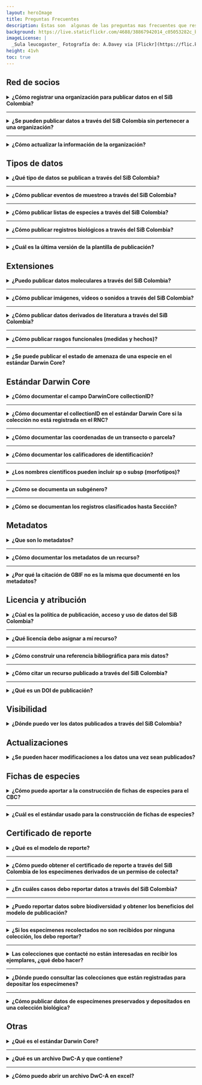 ```yaml
---
layout: heroImage
title: Preguntas Frecuentes
description: Estas son  algunas de las preguntas mas frecuentes que respondemos desde el SiB Colombia.
background: https://live.staticflickr.com/4688/38867942014_c05053282c_b.jpg
imageLicense: |
  _Sula leucogaster_ Fotografía de: A.Davey via [Flickr](https://flic.kr/p/22dCn2h)
height: 41vh
toc: true
---
```


## Red de socios

 <details>
    <summary markdown="span"><B>¿Cómo registrar  una organización para publicar datos en el SiB Colombia?</B></summary>
    
<br>
Para registrar su organización en el SiB Colombia y comenzar un proceso de publicación diligencie el siguiente <a href="/compartir/registro">formulario</a>. La información registrada aquí nos permitirá contar con información básica sobre su organización y el tipo de datos a publicar. Una vez validemos la información consignada, enviaremos las credenciales para ingresar a la plataforma de publicación. Si tiene dudas sobre el proceso comuníquese directamente a sib@humboldt.org.co.
    </details>

___

<details>
    <summary markdown="span"><b>¿Se pueden publicar datos a través del SiB Colombia sin pertenecer a una organización?</b></summary>
    
<br>
El SiB Colombia es una red de organizaciones, si desea publicar datos sobre biodiversidad y no pertenece a una organización, puede contactar un grupo de investigación en una universidad, red o asociación de especialistas, para que respalden su publicación como organización. También puede hacer uso de plataformas de ciencia ciudadana como <a href= "https://play.google.com/store/apps/details?id=edu.cornell.birds.ebird&hl=es_419" target="_blank">eBird</a> o <a href="https://play.google.com/store/apps/details?id=org.inaturalist.android&hl=es_419" target="_blank">iNaturalist</a>, los datos que se publican a través de estas plataformas eventualmente serán visibles en el
<a href="/data">SiB Colombia</a> y <a href="https://www.gbif.org/" target="_blank">GBIF</a>. </details>

___

<details>
    <summary markdown="span"><b>¿Cómo actualizar la información de la organización?</b></summary>
    
<br>
Envíe un correo a <a href="mailto:sib@humboldt.org.co">sib@humboldt.org.co</a> indicando la intención de actualizar la información de la organización e indicando los campos que desea actualizar.</details>


## Tipos de datos

 <details>
    <summary markdown="span"><b>¿Qué tipo de datos se publican a través del SiB Colombia?</b></summary>
    
<br>
Conoce más sobre los tipos de datos que se pueden publicar a través del SiB Colombia en el siguiente <a href="/compartir/tipos-de-datos">enlace</a>.</details>

___


<details>
 <summary markdown="span"><b>¿Cómo publicar eventos de muestreo a través del SiB Colombia?</b></summary>
    
<br>
Conoce el modelo, procesos, herramientas y mejores prácticas para publicar datos e información a través del SiB Colombia, los cuales puedes consultar en la <a href="/compartir/guia-para-publicar">Guía para la publicación de datos e información</a>.
Encuentra información adicional sobre la publicación de los eventos de muestreo en el siguiente <a href="/compartir/tipos-de-datos#eventos-de-muestreo">enlace</a>.
</details>

___


 <details>
    <summary markdown="span"><b>¿Cómo publicar listas de especies  a través del SiB Colombia?</b></summary>
    
<br>
Conoce el modelo, procesos, herramientas y mejores prácticas para publicar datos e información a través del SiB Colombia, los cuales puedes consultar en la <a href="/compartir/guia-para-publicar">Guía para la publicación de datos e información</a>.
Encuentra información adicional sobre la publicación de listas de especie en el siguiente <a href="/compartir/tipos-de-datos#listas-de-especies">enlace</a>.
    </details>
    
___


<details>
  <summary markdown="span"><b>¿Cómo publicar registros biológicos a través del SiB Colombia?</b></summary>
    
<br>
Conoce el modelo, procesos, herramientas y mejores prácticas para publicar datos e información a través del SiB Colombia, los cuales puedes consultar en la <a href="/compartir/guia-para-publicar">Guía para la publicación de datos e información</a>. En la guía conocerás las rutas para la publicación de los datos (Ruta A. Publicación de datos voluntaria y Ruta B. Publicación de datos por permiso de recolección). 
    
Para la publicación de registros biológicos debes tener en cuenta lo siguiente que pueden corresponder a observaciones o registros asociados a colecciones biológicas. En la <a href="/recursos/plantillas-dwc#registros-biológicos">plantilla de publicación</a> de registros biológicos podrás ver los elementos obligatorios según el tipo de publicación.  
</details>

___


<details>
  <summary markdown="span"><b>¿Cuál es la última versión de la plantilla de publicación?</b></summary>
    
<br>
La última versión de las plantillas  de publicación para registros biológicos, listas y eventos de muestreo, se encuentra disponibles en el siguiente <a href="/recursos/plantillas-dwc#registros-biológicos">enlace</a>, donde también puede revisar las versiones anteriores de cada plantilla.
    </details>
    
## Extensiones

 <details>
  <summary markdown="span"><b>¿Puedo publicar datos moleculares a través del SiB Colombia?</b></summary>
    
<br>
Puede publicar datos basados en secuencias a través del SiB Colombia, ya sea como registros biológicos, listas de especies o eventos de muestreo.

En primer lugar debe determinar el tipo de publicación para sus datos moleculares:

<ul>
 <li>Si sus datos contienen evidencia de organismos identificados (por taxones) en un momento y lugar determinados, puede elegir un evento de muestreo o un conjunto de datos de ocurrencia.</li>
  <li>Si sus datos contienen un inventario de evidencia de organismos identificados (por taxones) en un contexto dado (por ejemplo, geográfico o temático), puede elegir un conjunto de datos de lista de especies.</li>
</ul>
    
Tenga en cuenta que para relacionar los datos con las secuencias en sí, debe compartir el enlace a la secuencia en Genbank u otra base de datos de secuencia de nucleótidos relevante, para esto puede usar el elemento Darwin Core <a href="https://dwc.tdwg.org/terms/#dwc:associatedSequences" target="_blank">associatedSequences</a> o a través de la extensión de Amplificación <a href="http://rs.gbif.org/extension/ggbn/amplification.xml" target="_blank">GGBN</a>.
    </details>
    
___


<details>
    <summary markdown="span"><B>¿Cómo publicar imágenes, videos o sonidos a través del SiB Colombia?</B></summary>
    
<br>
Si lo que deseas es publicar imágenes asociadas a un registro biológico debes seguir estos pasos:


<ol>
<li>Publica tus fotografías en un repositorio de imágenes, aquí incluimos algunas recomendaciones. 
    <ul>
<li><a href="https://www.flickr.com/" target="_blank">flickr</a>
  <ul>
      <li>Opción de almacenamiento gratuito</li>
<li>Limitado a 1000 fotografías</li>
<li>Ejemplo: <a href="https://www.flickr.com/photos/98788120@N02/" target="_blank">https://www.flickr.com/photos/98788120@N02/</a></li>
        </ul>
  </li>
<li><a href="https://commons.wikimedia.org/wiki/Portada?uselang=es" target="_blank">Wikimedia Commons</a> 
    <ul>
<li>fotografías ilimitadas</li>
<li>Sobre las galerías: <a href="https://commons.wikimedia.org/wiki/Commons:Galleries" target="_blank">https://commons.wikimedia.org/wiki/Commons:Galleries</a></li>
<li>Ejemplo galería: <a href="https://commons.wikimedia.org/wiki/London" target="_blank">https://commons.wikimedia.org/wiki/London</a></li>
</ul>
  </li>
    <li><a href="https://archive.org/about/" target="_blank">Internet Archive</a>
        <ul>
<li>fotografías ilimitadas</li>
<li>Sobre las colecciones:<a href="https://help.archive.org/help/how-to-request-a-collection/" target="_blank">https://help.archive.org/help/how-to-request-a-collection/</a> </li>
<li>Ejemplo colecciones:<a href="https://archive.org/details/cmpuj" target="_blank">https://archive.org/details/cmpuj</a> </li>
</ul>
  </li>
    <li><a href="https://www.smugmug.com/" target="_blank">SmugMug</a>
        <ul>
<li>El almacenamiento está sujeto a pago, puede consultar <a href="https://www.smugmug.com/plans" target="_blank">aquí</a> los planes disponibles</li>
<li>Almacenamiento ilimitado en cualquier plan</li>
    </ul>
      </li>

Ten en cuenta que para poder visualizar tus fotos en Portales de datos Nacionales e internacionales es necesario que al compartir la imagen, la URL estática cuente con el formato de la imagen (jpg, png entre otros).
    Ejemplo Imagen: ("<a href="https://farm1.staticflickr.com/966/41777088842_ae24e9bb55_h.jpg" target="_blank">https://farm1.staticflickr.com/966/41777088842_ae24e9bb55_h.jpg</a>").
   </ul></li>
      <li>Documenta la extensión <a href="/recursos/plantillas-dwc#extensiones">Multimedia Simple</a> del estándar Darwin Core para la publicación de imágenes, videos y sonidos. <a href="https://ipt.biodiversidad.co/sibm/archive.do?r=anadarko_colombia_002&v=1.1">Aquí</a> encontrarás un ejemplo del uso de la extensión de Simple Multimedia en una publicación.</li>
      <li>Cuando te comuniques con el SiB Colombia (<a href="mailto:sib@humboldt.org.co">sib@humboldt.org.co</a>) para comenzar tu proceso de publicación no olvides mencionar que deseas compartir imágenes, te daremos las indicaciones que haga falta para la publicación.</li>
</ol>
</details>

___

<details>
    <summary markdown="span"><B>¿Cómo publicar datos derivados de literatura a través del SiB Colombia?</B></summary>

<br>
Para publicar datos derivados de información secundaria (libros, tesis de grado, artículos, etc.) en el estándar Darwin Core (DwC) se requiere de unos elementos particulares para que los datos se puedan asociar a las fuentes de información, permitiendo la atribución y rastreo de todas las fuentes. 

En el siguiente documento encontrarás una guía para la publicación de este tipo de datos.
      <ul>
        <li> <a href="http://repository.humboldt.org.co/bitstream/handle/20.500.11761/35330/Lineamientos%20para%20registros%20de%20literatura-Repo.pdf?sequence=1&isAllowed=y" target="_blank">Lineamientos para la estructuración de registros biológicos derivados de literatura</a>.</li>  
      </ul>
    </details>

___

<details>
  <summary markdown="span"><B>¿Cómo publicar rasgos funcionales (medidas y hechos)?</B></summary>

<br>
Para publicar medidas o rasgos funcionales asociados a un registros biológico, debes documentar la extensión <a href="/recursos/plantillas-dwc#extensiones">Medidas o hechos</a>  del estándar Darwin Core.  

<ul>
        <li> <a href="https://ipt.biodiversidad.co/sib/archive.do?r=herpetofauna-y-avifauna-de-villeta-guaduas-cundinamarca&v=2.2" target="_blank">Aquí encontrarás</a> un ejemplo del uso de la extensión de Medidas y Hechos en una <a href="https://doi.org/10.15472/uqcsnp" target="_blank">publicación</a>.</li>  
      </ul>
</details>

___


<details>
  <summary markdown="span"><B>¿Se puede publicar el estado de amenaza de una especie en el estándar Darwin Core?</B></summary>
    
<br>
En las listas de especies la categoría de amenaza se documenta en la extensión <a href="/recursos/plantillas-dwc#extensiones">Distribución de especies</a>  estándar Darwin Core, en el elemento <B>threatStatus</B>, el cual cuenta con un <a href="https://tools.gbif.org/dwca-validator/vocabulary.do?id=http://rs.gbif.org/vocabulary/iucn/threat_status/" target="_blank">vocabulario controlado</a> para su documentación, que corresponde con las categorías de amenaza establecidas por la Unión Internacional para la Conservación de la Naturaleza - IUCN.
    </details>


## Estándar Darwin Core

 <details>
  <summary markdown="span"><B>¿Cómo documentar el campo DarwinCore collectionID?</B></summary>

<br>
Busque su colección en la lista de colecciones biológicas disponible en el Registro Nacional de Coleccciones Biológicas (RNC) y de acuerdo al número asignado documente en este campo “RNC:” + número de la colección. 

<ul>
 <li><b>Ejemplo: </b>Para documentar el elemento <i>collectionID</i> del Herbario Federico Meden Bogotá: RNC:004 
<br>
<img src="https://raw.githubusercontent.com/gbif/hp-colombian-biodiversity/master/compartir/Imagenes/PreguntaFrecuente1.PNG" width=400></li>
</ul>
</details>

___


<details>
  <summary markdown="span"><B>¿Cómo documentar el collectionID en el estándar Darwin Core si la colección no está registrada en el RNC?</B></summary>
    
<br>
Puede usar otros identificadores de la colección de la que procede el registro. Para especímenes; la práctica recomendada es utilizar el identificador de un índice de colección tal como el Índice de Colecciones de Biodiversidad disponible en: <a href="https://www.gbif.org/grscicoll" target="_blank">https://www.gbif.org/grscicoll</a>

<ul>
    <li><B>Ejemplo: </B>Para documentar el elemento collectionID de las “Colecciones Biológicas Universidad CES”, hay dos opciones:</li>
    <ul>
    <li><a href="http://grscicoll.org/institutional-collection/colecciones-biol%C3%B3gicas-de-la-universidad-ces-ornithology" target="_blank">http://grscicoll.org/institutional-collection/colecciones-biol%C3%B3gicas-de-la-universidad-ces-ornithology</a></li>
    <li><a href="http://grbio.org/institutional-collection/colecciones-biol%C3%B3gicas-de-la-universidad-ces-ornithology" target="_blank">http://grbio.org/institutional-collection/colecciones-biol%C3%B3gicas-de-la-universidad-ces-ornithology</a></li>
    </ul>   
    </ul>     
    </details>

___


 <details>
  <summary markdown="span"><B>¿Cómo documentar las coordenadas de un transecto o parcela?</B></summary>

<br>
Para la documentación de las coordenadas de un transecto hay dos opciones:
    <ol>  
<li>Documentar en los elementos decimalLatitude y decimalLongitude las coordenadas del punto medio del transecto y el elemento footprintWKT con las coordenadas iniciales y finales del transecto por ejemplo: LINESTRING (2.80151 51.28597, 2.61749 51.53950) donde indicas la geometría (LINESTRING=transecto, POLYGON=parcela) seguido de las coordenadas de cada punto del área de muestreo ( dos pares de coordenadas para transectos; mínimo cuatro pares de coordenadas para parcelas)</li>
      <li>Documentar en los elementos decimalLatitude y decimalLongitude las coordenadas del inicio del transecto y el elemento footprintWKT con las coordenadas iniciales y finales del transecto de acuerdo a las indicaciones dadas anteriormente.</li>
    </ol>
    
Más información sobre el elemento  footprintWKT  en <a href="https://classroom.oceanteacher.org/mod/lesson/view.php?id=7699&pageid=342&startlastseen=yes" target="_blank">https://classroom.oceanteacher.org/mod/lesson/view.php?id=7699&pageid=342&startlastseen=yes</a>
    </details>

___
 
 <details>
  <summary markdown="span"><B>¿Cómo documentar los calificadores de identificación?</B></summary>

<br>
Los calificadores de una identificación cómo "cf." y "aff." usados para expresar las dudas del determinador sobre la identificación, se documentan en el elemento <b>identificationQualifier</b>  del estándar Darwin Core.
    <ul>
<li><b>Ejemplo 1:</b> Para la determinación "Quercus aff. agrifolia var. oxyadenia", el calificador de la identificación sería: aff. agrifolia var. oxyadenia, con valores acompañantes "Quercus" en Género, "agrifolia" en Epíteto específico. Con  "oxyadenia" en Epíteto infraspecífico, y "Variedad" en Categoría taxonómica.</li>
<li><b>Ejemplo 2:</b> Para la determinación "cf. Sparassidae", el Calificador de la identificación sería: cf. Sparassidae, con los valores acompañantes "Araneae" en orden, "Araneae" en nombre científico y "Orden" en Categoría taxonómica.</li>
        </ul>
    </details>
    
___

<details>
  <summary markdown="span"><B>¿Los nombres científicos pueden incluir sp o subsp (morfotipos)?</B></summary>
    
<br>
No, esto corresponde a la categoría taxonómica original del taxón y en el estándar Darwin Core se destina el elemento verbatimTaxonRank para la documentación de esta información.
<ul>
<li><b>Ejemplo:</b> Para la determinación “Carollia sp.”, la categoría original del taxón (verbatimTaxonRank)  sería: “sp.”, con el valor de “Carollia” en Género.</li>
    </ul>
</details>

___

<details>
  <summary markdown="span"><B>¿Cómo se documenta un subgénero?</B></summary>
    
<br>
El estándar Darwin Core  cuenta con el elemento <i>subgenus</i> para documentar el subgénero como parte de la taxonomía superior de un registro o un taxón, este se documenta incluyendo el género para evitar confusión con homonimias.  

 <ul>
<li><b>Ejemplo:</b> Género (Subgénero): Philodendron (Pteromischum), con el valor "Philodendron (Pteromischum)" en nombre científico.</li>
    </ul>
    </details>
    
___


<details>
  <summary markdown="span"><B>¿Cómo se documentan los registros clasificados hasta Sección?</B></summary>
    
<br>
El estándar Darwin Core cuenta con el elemento <i>infragenericEpithet</i> para documentar los registros clasificados hasta la categoría de Sección. Para documentarlo correctamente, coloque el nombre completo (con el acrónimo sect.) en nombre científico, el género al que pertenece en el campo género, la sección en infragenericEpithet y la categoría “Sección” en Categoría taxonómica.
 <ul>
<li><b>Ejemplo:</b> Para la determinación "Anthurium sect. Calomystrium", coloque "Anthurium" en Género, "Calomystrium" en  infragenericEpithet, "Anthurium sect. Calomystrium" en nombre científico y "Sección" en Categoría taxonómica.</li>
        </ul>
</details>


## Metadatos


 <details>
  <summary markdown="span"><B>¿Que son lo metadatos?</B></summary>

<br>
Los metadatos son información de contexto sobre los datos a publicar, para las publicaciones a través del SiB Colombia se cuenta con 12 secciones para documentar los metadatos, que incluyen:
<ol>
<li>Metadatos Básicos</li>
<li>Cobertura Geográfica</li>
<li>Cobertura Taxonómica</li>
<li>Cobertura Temporal</li>
<li>Palabras Clave</li>
<li>Partes Asociadas</li>
<li>Datos del Proyecto</li>
<li>Métodos de Muestreo</li>
<li>Referencias</li>
<li>Datos de la Colección</li>
<li>Enlaces Externos</li>
<li>Metadatos Adicionales</li>
    </ol>
En el siguiente enlace encontrarás un  <a href="https://www.youtube.com/watch?v=9WkH9hoHc8wde" target="_blank">video tutorial</a> de cómo documentar los metadatos a través de la <a href="https://ipt.biodiversidad.co/sib/" target="_blank">herramienta de publicación IPT</a> y en este <a href="/formacion/laboratorios/IPT_Metadatos">enlace</a> la práctica de documentación de metadatos del Ciclo de Formación Virtual.
    </details>

___


<details>
  <summary markdown="span"><B>¿Cómo documentar los metadatos de un recurso?</B></summary>

<br>
En el siguiente enlace encontrarás un  <a href="https://www.youtube.com/watch?v=9WkH9hoHc8wde" target="_blank">video tutorial</a> de cómo documentar los metadatos a través de la <a href="https://ipt.biodiversidad.co/sib/" target="_blank">herramienta de publicación IPT</a>.
</details>

___


 <details>
  <summary markdown="span"><B>¿Por qué la citación de GBIF no es la misma que documenté en los metadatos?</B></summary>

<br>
En los metadatos de la publicación, las instituciones pueden proporcionar un texto recomendado para la citación de los conjuntos de datos publicados a través del SiB Colombia, y algunos optan por proporcionar información de citas en formato de texto libre. 
    

Para el Portal de datos de GBIF, el uso de citas de texto libre puede generar problemas para proporcionar una citación adecuada para el uso de los datos, debido a las malas prácticas en la construcción de las citas, información faltante, problemas de codificación, etc. Por este motivo la plataforma de GBIF  sobrescribe la citación, usando un estándar incorporado en la herramienta de publicación IPT desde el 2015, que provee una forma estandarizada y consistente para la citación de los recursos.

Sin embargo, en la publicación desde el IPT y el Portal de Datos del SiB Colombia, la citación corresponderá a la que el publicador documentó en los metadatos del recurso, independientemente si está se hizo en texto libre o usando la citación recomendad de GBIF.

Para más información sobre esta duda diríjase a la sección de preguntas frecuentes de GBIF  <a href="https://www.gbif.org/faq?q=citation" target="_blank">aquí</a>.
    </details>

## Licencia y atribución

 <details>
  <summary markdown="span"><B>¿Cúal es la política de publicación, acceso y uso de datos del SiB Colombia?</B></summary>

<br>
Para más información consulte el siguiente <a href="http://repository.humboldt.org.co/bitstream/handle/20.500.11761/35130/PoliticaPublicacionAccesoUso_SiBColombia_v1.pdf?sequence=4&isAllowed=y" target="_blank">enlace</a>  donde encontrará un documento detallado sobre el tema.
    </details>

___

 <details>
  <summary markdown="span"><B>¿Qué licencia debo asignar a mí recurso?</B></summary>
    
<br>
Consulte los siguientes enlaces que lo ayudarán a decidir cuál es la mejor licencia para la publicación de sus datos. 
    <ol>
<li><a href="http://repository.humboldt.org.co/bitstream/handle/20.500.11761/35033/InfografiaCC.pdf?sequence=1&isAllowed=y" target="_blank">Infografía Crear Compartir Transformar - SiB Colombia</a></li>
<li><a href="http://repository.humboldt.org.co/bitstream/handle/20.500.11761/35035/licencias-SiB-baja.pdf?sequence=1&isAllowed=y" target="_blank">Licencias para publicar a través del SiB Colombia - Creative Commons</a></li>
    </ol>
    
</details>
    
___


<details>
  <summary markdown="span"><B>¿Cómo construir una referencia bibliográfica para mis datos?</B></summary>
    
<br>
La herramienta de publicación en la sección de referencias, cuenta con una opción de generación de cita automática. Esta opción toma la información documentada en los metadatos, como el título, creadores del recurso, organización, etc. para crear la cita. A continuación puedes ver un ejemplo.
<img src="https://raw.githubusercontent.com/gbif/hp-colombian-biodiversity/master/compartir/Imagenes/PreguntaFrecuente2.jpg" width=800>

Si su interés es generar su propia cita. No olvide desactivar la generación automática en los metadatos. La siguiente es una sugerencia para la construcción de la cita.

<i>Nombre organización (fecha de primera publicación). Título del recurso, número de registros en la publicación, aportados por: Proveedor de metadatos, Curador de la coleccción, Contacto del recurso, En línea, enlace al DOI de la publicación o enlace al IPT,  última versión publicada (actualizado el: fecha de actualización)</i>
     <ul>
<li><b>Ejemplo:</b><i>Universidad del Valle (2017). Colección de mamíferos de la Universidad del Valle, 5739 registros, aportados por Giraldo-López, A.(Proveedor de los Metadatos), Murillo García O.E.(Curador de la colección, Contacto del recurso, Proveedor de los Metadatos), Arenas, D. & Ruano, L,(Creador del recurso), En línea, <a href="http://doi.org/10.15472/jzume7" target="_blank">http://doi.org/10.15472/jzume7</a>, versión 7.2. (actualizado el 12/09/2018).</i></li>
    </ul>
Se recomienda que las partes (personas e instituciones) involucradas en la generación de los datos sean reconocidas en los metadatos, idealmente como <b>creadores del recurso</b> en la sección de metadatos básicos (si se consideran autores del recurso) o en <b>partes asociadas</b> (si estuvieron involucradas en la generación del recurso pero no se consideran autores).

</details>

___


<details>
  <summary markdown="span"><B>¿Cómo citar un recurso publicado a través del SiB Colombia?</B></summary>
    
<br>
Si usaste los datos de un recurso publicado a través del SiB Colombia, puedes citar buscando la sección <b>¿Cómo referenciar?</b> en los metadatos del recurso, ahí encontrarás la cita según lo definió el publicador de los datos. La recomendación es siempre incluir el DOI del recurso en la citación.

Recurso: Tití Gris (Saguinus leucopus) en remanentes de bosque de los departamentos de Caldas y Antioquia

Citación: <i>Valencia L M (2017): Tití Gris (Saguinus leucopus) en remanentes de bosque de los departamentos de Caldas y Antioquia. v2.0. Asociación Primatológica Colombiana. Dataset/Occurrence.</i><a href="http://doi.org/10.15472/hqsgcu" target="_blank">http://doi.org/10.15472/hqsgcu</a>
    </details>
   
___

  <details>
  <summary markdown="span"><B>¿Qué es un DOI de publicación?</B></summary>

<br>
DOI es la sigla para Digital Object Identifier (Objeto de identificación digital), y consiste en un enlace permanente y abreviado que permite identificar un contenido electrónico, en este caso un recurso publicado a través del SiB Colombia. Todos los recursos publicados a través del SiB Colombia tienen asignados un DOI proporcionado por la agencia de registro <a href="https://datacite.org/" target="_blank">Datacite</a>. 
<br>
Beneficios de la asignación de un DOI a la publicación:
  <ul>
<li>Permite localizar fácilmente el recurso publicado desde la citación</li>
<li>Permite el rastreo del uso de los datos asociados al recurso</li>
    </ul>    
    </details>


## Visibilidad

 <details>
  <summary markdown="span"><B>¿Dónde puedo ver los datos publicados a través del SiB Colombia?</B></summary>

<br>
Los datos dispuestos a través del SiB Colombia son visibles y pueden ser consultados a través de las siguientes instancias. 

<ul>
    <li><B>Canales de participación del SiB Colombia:</B></li>
    <ul>
    <li><a href="/data" >Portal de datos</a></li>
    <li><a href="https://listas.biodiversidad.co/">Listas de especies</a></li>
    </ul>   
    <li><B>Portales internacionales:</B></li>
    <ul>
    <li><a href="https://www.gbif.org/" target="_blank">GBIF</a></li>
    <li><a href="https://obis.org/" target="_blank">OBIS</a></li>
    </ul>   
    </ul>     
    </details>

## Actualizaciones

 <details>
  <summary markdown="span"><B>¿Se pueden hacer modificaciones a los datos una vez sean publicados?</B></summary>
    
<br>
Sí, puedes agregar, corregir o eliminar información a nivel de datos y metadatos las veces que sea necesario. El IPT se encargará de versionar los cambios realizados en el recurso. El proceso es similar al de publicación, ya que involucra la carga de un nuevo archivo con la versión más reciente de los datos y la edición de metadatos. 

Recuerda que si cuentas con credenciales del SiB Colombia en el IPT, puedes acceder al recurso y realizar los cambios, al final debes notificar al SiB Colombia sobre la actualización para proceder con la publicación.
   </details>




## Fichas de especies

 <details>
  <summary markdown="span"><B>¿Cómo puedo aportar a la construcción de fichas de especies para el CBC?</B></summary>
    
<br>
Para aportar a la construcción de una ficha, debe enviar un correo a sib@humboldt.org.co indicando su intención y una lista en excel de las especie(s) para las cuales desea aportar ficha, para mas información diríjase al <a href="/compartir/guia-para-publicar#ruta-c-publicación-de-fichas-de-especies">enlace</a>. Después de esto, el equipo coordinador lo guiará en los siguientes pasos:
<ol>
        <li>Documentación de fichas en la <a href="/recursos/plantillas-plinian-core">plantilla</a></li>
        <li>Acceso a editor y capacitación en el uso de la herramienta</li>
      </ol>
    </details>

___


<details>
  <summary markdown="span"><B>¿Cuál es el estándar usado para la construcción de fichas de especies?</B></summary>
    
<br>
Plinian Core es el estándar que tiene por objeto facilitar el intercambio de información sobre especies y taxones superiores. El principal potencial de dicho estándar es la flexibilidad a la hora de representar esta información, pudiendo cada institución tener su propio Perfil de Aplicación, el cual tiene que cumplir las reglas marcadas pro el Modelo Abstracto . De esta forma se puede ajustar a las necesidades específicas de cada organización. Están incluidos todo tipo de términos relacionados con las características y rasgos de un taxón (biológicos o no).

Consulte más acerca del estándar en el nodo de <a href="https://www.gbif.es/proyecto/plinian-core/" target="_blank">España para GBIF</a> y en el <a href="https://github.com/tdwg/PlinianCore/wiki/About" target="_blank">repositorio de GitHub de TDWG</a> para el estándar.
</details>

## Certificado de reporte

 <details>
  <summary markdown="span"><B>¿Qué es el modelo de reporte?</B></summary>
    
<br>
El SiB Colombia facilita la publicación y reporte de múltiples datos, entre ellos los datos asociados a permisos de recolección de especímenes de especies silvestre de acuerdo a los Decretos 1376 y 3016 de 2013 hoy compilados en el decreto 1076 de 2015, mediante  este modelo se hace posible la publicación de estos datos.
    </details>
    
___

<details>
  <summary markdown="span"><B>¿Cómo puedo obtener el certificado de reporte a través del SiB Colombia de los especímenes derivados de un permiso de colecta?</B></summary>

<br>
En este <a href="https://biodiversidad.co/compartir/guia-para-reportar/">enlace</a> podrás encontrar información sobre los pasos a seguir para la publicación de datos asociados a permisos de recolección.
</details>

___


 <details>
  <summary markdown="span"><B>¿En cuáles casos debo reportar datos a través del SiB Colombia?</B></summary>

<br>
Cando los datos asociados y derivados de salidas de campo amparadas por un permiso de recolección o contrato de acceso a recursos genéticos, como parte de lo establecido en los Decretos 1376 y 3016 de 2013 hoy compilados en el decreto 1076 de 2015 y de acuerdo a lo establecido en los mismos. El titular del permiso deberá realizar el reporte de las colectas temporales y definitivas que hayan tenido lugar en la actividad de campo.
    </details>

___

<details>
  <summary markdown="span"><B>¿Puedo reportar datos sobre biodiversidad y obtener los beneficios del modelo de publicación?</B></summary>

<br>
Sí, el Equipo Coordinador del SiB Colombia brinda el apoyo requerido a los titulares permisos de recolección que deseen publicar sus datos con los beneficios del modelo voluntario, lo anterior garantizando el cumplimiento de la norma y la expedición del certificado de publicación
</details>

___

<details>
  <summary markdown="span"><B>¿Si los especímenes recolectados no son recibidos por ninguna colección, los debo reportar?</B></summary>

<br>
Sí, la disposición final de los especímenes no afecta el reporte de los mismos. 
    </details>

___

<details>
  <summary markdown="span"><B>Las colecciones que contacté no están interesadas en recibir los ejemplares, ¿qué debo hacer?</B></summary>

<br>
Para estos casos es necesario contactar con el equipo del <a href="Registro Único Nacional de Colecciones" target="_blank">http://rnc.humboldt.org.co/wp/</a>, quienes le indicarán al titular del permiso la disposición final que deben darle a los especímenes que no fueron recibidos en ninguna colección biológica.
    </details>

___

  <details>
  <summary markdown="span"><B>¿Dónde puedo consultar las colecciones que están registradas para depositar los especímenes?</B></summary>

<br>
El listado de colección registradas ante el Registro Único Nacional de Colecciones coordinado por el Instituto Humboldt, lo puede encontrar en: <a href="http://rnc.humboldt.org.co/" target="_blank">http://rnc.humboldt.org.co/</a>
    </details>
    
___

 <details>
  <summary markdown="span"><B>¿Cómo publicar datos de especímenes preservados y depositados en una colección biológica?</B></summary>
    
<br>
Las colecciones solo pueden publicar los datos como especímenes preservados; mientras que quienes realizan la recolección - y no pertenecen a la colección- deben publicar la recolecta como una observación humana y con suficiente información para conocer que el espécimen se depositó en una colección.

Si perteneces a una <B>entidad que colecta pero no posee una colección</B> sigue estas indicaciones: 
    <ol>
  <li><B>1. En los datos del recurso.</B></li>
    <ul>
        <li>Documentar el elemento <i>basisOfRecord</i> para todos los registros como “HumanObservation”.</li>
        <li>Documentar el elemento <i>type</i> como “Event”.</li>
        <li>Documentar el elemento <i>disposition</i> como “En colección”, haciendo uso del vocabulario controlado de este elemento.</li>
        <li>Documentar el campo <i>preparations</i> como “Colecta Definitiva” seguido por el tipo de preparación.</li>
        <li>Documentar el elemento <i>collectionCode</i> con el código de la colección donde se depositaron los especímenes.</li>
        <li>Si la colección ya le entregó el número de catálogo definitivo del espécimen en la colección. Documentar el elemento <i>catalogNumber</i> con el número asignado en la colección. Sino es el caso deje este elemento vacío.</li>
        <li>Documentar el elemento <i><a href="https://biodiversidad.co/compartir/estandar-darwin-core/#collectionID" target="_blank">CollectionID</a></i> con el código del GBIF Registry of Scientific Collections o del Registro Nacional de colecciones.</li>
        <li>Si la colección ya le entregó el número de catálogo definitivo del espécimen en la colección. Documentar el elemento <i>catalogueNumber</i> con el número asignado en la colección. Sino es el caso deje este elemento vacío.</li>
      </ul> 
  <li><B>2. En los metadatos del recurso.</B></li>
        <ul>
        <li>Metadatos básicos: Documentar <i>Subtipo</i> como “Observación”.</li>
        <li>Palabras clave: “PERMISO_COLECTA”</li>
        <li>Datos de la colección: Documentar todas las colecciones donde haya depositado los especímenes, de acuerdo al <a href="http://rnc.humboldt.org.co/admin/index.php/registros/colecciones" target="_blank">Registro Nacional de Colecciones</a>.</li>
      </ul>
</ol>

Si perteneces a una colección biológica sigue estas indicaciones: 
<ol>
  <li><B>En los datos del recurso.</B></li>
    <ul>
        <li>Documentar el elemento <i>basisOfRecord</i> para todos los registros como “PreservedSpecimen”, “LivingSpecimen ” para colecciones vivas, o “MaterialSample para colecciónes de tejidos”.</li>
        <li>Documentar el elemento <i>type</i> como “PhysicalObject”.</li>
        <li>Documentar el elemento <i>disposition</i> como “En colección”, o haciendo uso del vocabulario controlado de este elemento.</li>
        <li>Documentar el elemento <i>collectionCode</i> con el código de la colección donde se depositaron los especímenes. </li>
        <li>Documentar el elemento <i><a href="https://biodiversidad.co/compartir/estandar-darwin-core/#collectionID" target="_blank">CollectionID</a></i> con el código del GBIF Registry of Scientific Collections o del Registro Nacional de colecciones.</li>
        <li>Documentar el elemento <i>catalogNumber</i> con el número asignado en la colección. Este elemento no puede estar vacío. Si aún no se ha catalogado puede registrar un número de catálogo provisional y actualizar la publicación una vez tenga los número de catálogo definitivos.</li>
        <li>Documentar el elemento <i>datasetID</i> con la información del permiso de marco de recolección o la amnistía de la colección</li>
      </ul>
  <li><B>En los metadatos del recurso.</B></li>
    <ul>
        <li>Metadatos básicos: Documentar Subtipo como “Ejemplar”.</li>
        <li>Palabras clave: “Colección biológica, PERMISO_COLECTA”</li>
        <li>Datos de la colección: Documente la información de la colección de acuerdo al <a href="http://rnc.humboldt.org.co/admin/index.php/registros/colecciones" target="_blank">Registro Nacional de Colecciones</a>.</li>
      </ul>
</ol>
</details>


## Otras

 <details>
  <summary markdown="span"><B>¿Qué es el estándar Darwin Core?</B></summary>
    
<br>
Es uno de los estándares más consolidados y conocidos a nivel global y ofrece una estructura estable, directa y flexible para consolidar y compartir datos de biodiversidad de distintas fuentes. El Darwin Core fue desarrollado originalmente por la comunidad de Biodiversity Information Standards (antes TDWG: Taxonomic Data Working Group), como  un estándar de datos de biodiversidad desarrollado por una comunidad en evolución. 

Desempeña un papel fundamental al compartir, usar y reusar los datos de biodiversidad de libre acceso y en la actualidad representa cientos de millones de registros de presencia de especies disponibles. El Sistema de Información sobre Biodiversidad de Colombia - SiB Colombia, adopta principalmente el estándar Darwin Core para publicar datos primarios de biodiversidad. 
El Darwin Core consta de un glosario de 169 elementos que intenta facilitar la forma como se documentan y comparten los datos sobre biodiversidad. Para conocer con más detalle los elementos del estándar puedes revisar la Guía de referencia rápida del estándar Darwin Core, donde encontrarás la definición de los elementos y ejemplos de su documentación adaptados al marco nacional. 
    </details>
    
___


<details>
  <summary markdown="span"><B>¿Qué es un archivo DwC-A y que contiene?</B></summary>

<br>
Este es el formato de archivo de intercambio de datos más utilizado en la red GBIF, y consiste en un archivo comprimido que contiene:

 <ul>
    <li><B>Un archivo de datos de ocurrencia:</B> un archivo de datos separado por tabulaciones que contiene según el tipo de publicación, los registros (occurrence.txt), especies (taxon.txt) o eventos (event.txt), asociados a la publicación.</li>
    <li><B>Un archivo de metadatos, "eml.xml":</B> este archivo xml almacena toda la información que describe el contenido del conjunto de datos descargado.</li>
    <li><B>Un archivo de metadatos de descriptor, "meta.xml":</B> este archivo xml describe la estructura del archivo Darwin Core para que el software pueda procesar todo el archivo automáticamente.</li>
    <li><B>Archivos de extensiones:</B> Si la publicación contaba con extensiones Darwin Core, estas también se incluyen dentro del archivo DwC-A. El nombre del archivo varía según la extensión, algunos ejemplos son <B>multimedia.txt</B>, <B>measurementorfact.txt</B>, <B>description.txt</B>, <B>resourcerelationship.txt</B>, <B>distribution.txt.</B></li>
</ul>
</details>

___


 <details>
  <summary markdown="span"><B>¿Cómo puedo abrir un archivo DwC-A en excel?</B></summary>
    
<br>
Para abrir archivos de datos separados por tabuladores "<B>.txt</B>" mediante cualquier procesador de hoja de cálculo (por ejemplo, MS Excel, OpenOffice Calc) o software de base de datos de escritorio (por ejemplo, MS Access), importe los datos seleccionando las opciones "delimitado por tabulaciones", CSV, "archivo de texto" o cualquier opción similar. Si se le pide que seleccione un "estándar de codificación" o un "conjunto de caracteres", elija "Unicode, UTF-8". 
<br>
<B>NOTA:</B> No intente hacer doble clic en los archivos, ya que .txt es una extensión muy genérica y probablemente tendrá asociado un visor de texto genérico.
<br>
Si tiene curiosidad sobre el contenido de los archivos "<B>.xml</B>", normalmente pueden ser interpretados por los navegadores web: simplemente arrastre y suelte el archivo en una ventana del navegador web. Necesitará un software especial si, por algún motivo, desea editar estos archivos manualmente, aunque esto no es recomendado.
    </details>
